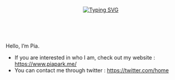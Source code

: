 <div align="center">
<br><br><br>

[![Typing SVG](https://readme-typing-svg.herokuapp.com?font=Oleo+Script&color=00CD6C&size=35&center=true&vCenter=true&width=404&height=53&lines=%E3%80%80%E3%80%80Hi%2C+I'm+Pia.+%E3%80%80%E3%80%80)](https://git.io/typing-svg)

<br><br><br>
</div>

Hello, I’m Pia.

- If you are interested in who I am, check out my website : https://www.piapark.me/
- You can contact me through twitter : https://twitter.com/home
